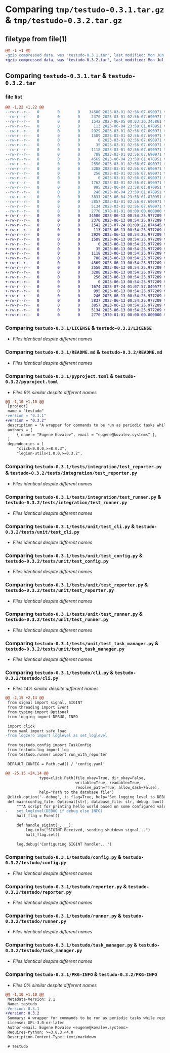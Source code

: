 # Comparing `tmp/testudo-0.3.1.tar.gz` & `tmp/testudo-0.3.2.tar.gz`

## filetype from file(1)

```diff
@@ -1 +1 @@
-gzip compressed data, was "testudo-0.3.1.tar", last modified: Mon Jun  5 00:06:11 2023, max compression
+gzip compressed data, was "testudo-0.3.2.tar", last modified: Mon Jul 24 01:12:06 2023, max compression
```

## Comparing `testudo-0.3.1.tar` & `testudo-0.3.2.tar`

### file list

```diff
@@ -1,22 +1,22 @@
--rw-r--r--   0        0        0    34500 2023-03-01 02:56:07.690971 testudo-0.3.1/LICENSE
--rw-r--r--   0        0        0     2370 2023-03-01 02:56:07.690971 testudo-0.3.1/README.md
--rw-r--r--   0        0        0     1542 2023-06-05 00:03:26.345861 testudo-0.3.1/pyproject.toml
--rw-r--r--   0        0        0      113 2023-06-04 23:58:01.870951 testudo-0.3.1/tests/__init__.py
--rw-r--r--   0        0        0     2929 2023-03-01 02:56:07.690971 testudo-0.3.1/tests/integration/test_reporter.py
--rw-r--r--   0        0        0     1589 2023-03-01 02:56:07.690971 testudo-0.3.1/tests/integration/test_runner.py
--rw-r--r--   0        0        0        0 2023-03-01 02:56:07.690971 testudo-0.3.1/tests/unit/__init__.py
--rw-r--r--   0        0        0       35 2023-03-01 02:56:07.690971 testudo-0.3.1/tests/unit/resources/basic_config.yaml
--rw-r--r--   0        0        0     1118 2023-03-01 02:56:07.690971 testudo-0.3.1/tests/unit/test_cli.py
--rw-r--r--   0        0        0      788 2023-03-01 02:56:07.690971 testudo-0.3.1/tests/unit/test_config.py
--rw-r--r--   0        0        0     4569 2023-06-04 23:58:01.870951 testudo-0.3.1/tests/unit/test_reporter.py
--rw-r--r--   0        0        0     2550 2023-03-01 02:56:07.690971 testudo-0.3.1/tests/unit/test_runner.py
--rw-r--r--   0        0        0     3288 2023-03-01 02:56:07.690971 testudo-0.3.1/tests/unit/test_task_manager.py
--rw-r--r--   0        0        0      256 2023-03-01 02:56:07.690971 testudo-0.3.1/tests/unit/utils.py
--rw-r--r--   0        0        0        0 2023-03-01 02:56:07.690971 testudo-0.3.1/testudo/__init__.py
--rw-r--r--   0        0        0     1762 2023-03-01 02:56:07.690971 testudo-0.3.1/testudo/cli.py
--rw-r--r--   0        0        0      995 2023-06-04 23:58:01.870951 testudo-0.3.1/testudo/config.py
--rw-r--r--   0        0        0      246 2023-06-04 23:58:01.870951 testudo-0.3.1/testudo/log.py
--rw-r--r--   0        0        0     3837 2023-06-04 23:58:01.870951 testudo-0.3.1/testudo/reporter.py
--rw-r--r--   0        0        0     3857 2023-03-01 02:56:07.690971 testudo-0.3.1/testudo/runner.py
--rw-r--r--   0        0        0     5134 2023-03-01 02:56:07.690971 testudo-0.3.1/testudo/task_manager.py
--rw-r--r--   0        0        0     2770 1970-01-01 00:00:00.000000 testudo-0.3.1/PKG-INFO
+-rw-r--r--   0        0        0    34500 2023-06-13 00:54:25.977209 testudo-0.3.2/LICENSE
+-rw-r--r--   0        0        0     2370 2023-06-13 00:54:25.977209 testudo-0.3.2/README.md
+-rw-r--r--   0        0        0     1542 2023-07-24 01:08:22.874645 testudo-0.3.2/pyproject.toml
+-rw-r--r--   0        0        0      113 2023-06-13 00:54:25.977209 testudo-0.3.2/tests/__init__.py
+-rw-r--r--   0        0        0     2929 2023-06-13 00:54:25.977209 testudo-0.3.2/tests/integration/test_reporter.py
+-rw-r--r--   0        0        0     1589 2023-06-13 00:54:25.977209 testudo-0.3.2/tests/integration/test_runner.py
+-rw-r--r--   0        0        0        0 2023-06-13 00:54:25.977209 testudo-0.3.2/tests/unit/__init__.py
+-rw-r--r--   0        0        0       35 2023-06-13 00:54:25.977209 testudo-0.3.2/tests/unit/resources/basic_config.yaml
+-rw-r--r--   0        0        0     1118 2023-06-13 00:54:25.977209 testudo-0.3.2/tests/unit/test_cli.py
+-rw-r--r--   0        0        0      788 2023-06-13 00:54:25.977209 testudo-0.3.2/tests/unit/test_config.py
+-rw-r--r--   0        0        0     4569 2023-06-13 00:54:25.977209 testudo-0.3.2/tests/unit/test_reporter.py
+-rw-r--r--   0        0        0     2550 2023-06-13 00:54:25.977209 testudo-0.3.2/tests/unit/test_runner.py
+-rw-r--r--   0        0        0     3288 2023-06-13 00:54:25.977209 testudo-0.3.2/tests/unit/test_task_manager.py
+-rw-r--r--   0        0        0      256 2023-06-13 00:54:25.977209 testudo-0.3.2/tests/unit/utils.py
+-rw-r--r--   0        0        0        0 2023-06-13 00:54:25.977209 testudo-0.3.2/testudo/__init__.py
+-rw-r--r--   0        0        0     1674 2023-07-24 01:07:57.849577 testudo-0.3.2/testudo/cli.py
+-rw-r--r--   0        0        0      995 2023-06-13 00:54:25.977209 testudo-0.3.2/testudo/config.py
+-rw-r--r--   0        0        0      246 2023-06-13 00:54:25.977209 testudo-0.3.2/testudo/log.py
+-rw-r--r--   0        0        0     3837 2023-06-13 00:54:25.977209 testudo-0.3.2/testudo/reporter.py
+-rw-r--r--   0        0        0     3857 2023-06-13 00:54:25.977209 testudo-0.3.2/testudo/runner.py
+-rw-r--r--   0        0        0     5134 2023-06-13 00:54:25.977209 testudo-0.3.2/testudo/task_manager.py
+-rw-r--r--   0        0        0     2770 1970-01-01 00:00:00.000000 testudo-0.3.2/PKG-INFO
```

### Comparing `testudo-0.3.1/LICENSE` & `testudo-0.3.2/LICENSE`

 * *Files identical despite different names*

### Comparing `testudo-0.3.1/README.md` & `testudo-0.3.2/README.md`

 * *Files identical despite different names*

### Comparing `testudo-0.3.1/pyproject.toml` & `testudo-0.3.2/pyproject.toml`

 * *Files 9% similar despite different names*

```diff
@@ -1,10 +1,10 @@
 [project]
 name = "testudo"
-version = "0.3.1"
+version = "0.3.2"
 description = "A wrapper for commands to be run as periodic tasks while reporting on their results/errors to legiond. Intended to be integrated with supervisord, should work well with systemd in theory."
 authors = [
     { name = "Eugene Kovalev", email = "eugene@kovalev.systems" },
 ]
 dependencies = [
     "click<9.0.0,>=8.0.3",
     "legion-utils<1.0.0,>=0.3.2",
```

### Comparing `testudo-0.3.1/tests/integration/test_reporter.py` & `testudo-0.3.2/tests/integration/test_reporter.py`

 * *Files identical despite different names*

### Comparing `testudo-0.3.1/tests/integration/test_runner.py` & `testudo-0.3.2/tests/integration/test_runner.py`

 * *Files identical despite different names*

### Comparing `testudo-0.3.1/tests/unit/test_cli.py` & `testudo-0.3.2/tests/unit/test_cli.py`

 * *Files identical despite different names*

### Comparing `testudo-0.3.1/tests/unit/test_config.py` & `testudo-0.3.2/tests/unit/test_config.py`

 * *Files identical despite different names*

### Comparing `testudo-0.3.1/tests/unit/test_reporter.py` & `testudo-0.3.2/tests/unit/test_reporter.py`

 * *Files identical despite different names*

### Comparing `testudo-0.3.1/tests/unit/test_runner.py` & `testudo-0.3.2/tests/unit/test_runner.py`

 * *Files identical despite different names*

### Comparing `testudo-0.3.1/tests/unit/test_task_manager.py` & `testudo-0.3.2/tests/unit/test_task_manager.py`

 * *Files identical despite different names*

### Comparing `testudo-0.3.1/testudo/cli.py` & `testudo-0.3.2/testudo/cli.py`

 * *Files 14% similar despite different names*

```diff
@@ -2,15 +2,14 @@
 from signal import signal, SIGINT
 from threading import Event
 from typing import Optional
 from logging import DEBUG, INFO
 
 import click
 from yaml import safe_load
-from logzero import loglevel as set_loglevel
 
 from testudo.config import TaskConfig
 from testudo.log import log
 from testudo.runner import run_with_reporter
 
 DEFAULT_CONFIG = Path.cwd() / 'config.yaml'
 
@@ -25,15 +24,14 @@
               type=click.Path(file_okay=True, dir_okay=False,
                               writable=True, readable=True,
                               resolve_path=True, allow_dash=False),
               help="Path to the database file")
 @click.option('--debug', is_flag=True, help='Set logging level to DEBUG')
 def main(config_file: Optional[str], database_file: str, debug: bool) -> None:
     """A script for printing hello world based on some configured values"""
-    set_loglevel(DEBUG if debug else INFO)
     halt_flag = Event()
 
     def handle_sigint(_, __):
         log.info("SIGINT Received, sending shutdown signal...")
         halt_flag.set()
 
     log.debug('Configuring SIGINT handler...')
```

### Comparing `testudo-0.3.1/testudo/config.py` & `testudo-0.3.2/testudo/config.py`

 * *Files identical despite different names*

### Comparing `testudo-0.3.1/testudo/reporter.py` & `testudo-0.3.2/testudo/reporter.py`

 * *Files identical despite different names*

### Comparing `testudo-0.3.1/testudo/runner.py` & `testudo-0.3.2/testudo/runner.py`

 * *Files identical despite different names*

### Comparing `testudo-0.3.1/testudo/task_manager.py` & `testudo-0.3.2/testudo/task_manager.py`

 * *Files identical despite different names*

### Comparing `testudo-0.3.1/PKG-INFO` & `testudo-0.3.2/PKG-INFO`

 * *Files 0% similar despite different names*

```diff
@@ -1,10 +1,10 @@
 Metadata-Version: 2.1
 Name: testudo
-Version: 0.3.1
+Version: 0.3.2
 Summary: A wrapper for commands to be run as periodic tasks while reporting on their results/errors to legiond. Intended to be integrated with supervisord, should work well with systemd in theory.
 License: GPL-3.0-or-later
 Author-email: Eugene Kovalev <eugene@kovalev.systems>
 Requires-Python: >=3.8.3,<4.0
 Description-Content-Type: text/markdown
 
 # Testudo
```


